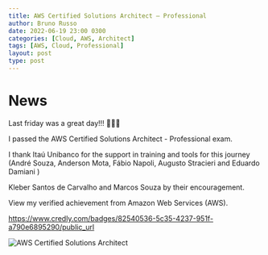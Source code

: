 ```yaml
---
title: AWS Certified Solutions Architect – Professional
author: Bruno Russo
date: 2022-06-19 23:00 0300
categories: [Cloud, AWS, Architect]
tags: [AWS, Cloud, Professional]
layout: post
type: post
---
```


# **News**
Last friday was a great day!!! 🚀🚀🚀

I passed the AWS Certified Solutions Architect - Professional exam.

I thank Itaú Unibanco for the support in training and tools for this journey (André Souza, Anderson Mota, Fábio Napoli, Augusto Stracieri and Eduardo Damiani )

Kleber Santos de Carvalho and Marcos Souza by their encouragement.

View my verified achievement from Amazon Web Services (AWS).

https://www.credly.com/badges/82540536-5c35-4237-951f-a790e6895290/public_url

![AWS Certified Solutions Architect](https://brunorusso.com.br/assets/macie/image2.png)
